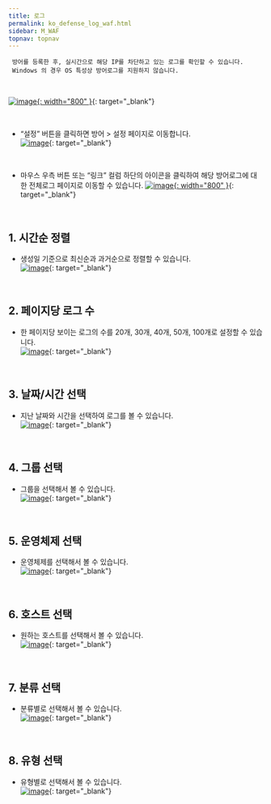 ```yaml
---
title: 로그
permalink: ko_defense_log_waf.html
sidebar: M_WAF
topnav: topnav
---
```


     방어를 등록한 후, 실시간으로 해당 IP를 차단하고 있는 로그를 확인할 수 있습니다.
     Windows 의 경우 OS 특성상 방어로그를 지원하지 않습니다.

<br />

[![image](/docs/images/Manual/waf/defense/log/1.png){: width="800" }](/docs/images/Manual/waf/defense/log/1.png){: target="_blank"}

<br />

- “설정” 버튼을 클릭하면 방어 > 설정 페이지로 이동합니다.   
[![image](/docs/images/Manual/waf/defense/log/2.png)](/docs/images/Manual/waf/defense/log/2.png){: target="_blank"}

<br />

- 마우스 우측 버튼 또는 “링크” 컬럼 하단의 아이콘을 클릭하여 해당 방어로그에 대한 전체로그 페이지로 이동할 수 있습니다.
[![image](/docs/images/Manual/waf/defense/log/3.png){: width="800" }](/docs/images/Manual/waf/defense/log/3.png){: target="_blank"}

<br />

## 1. 시간순 정렬
- 생성일 기준으로 최신순과 과거순으로 정렬할 수 있습니다.   
[![image](/docs/images/Manual/waf/defense/log/4.png)](/docs/images/Manual/waf/defense/log/4.png){: target="_blank"}
 
<br />

## 2. 페이지당 로그 수
- 한 페이지당 보이는 로그의 수를 20개, 30개, 40개, 50개, 100개로 설정할 수 있습니다.   
[![image](/docs/images/Manual/waf/defense/log/5.png)](/docs/images/Manual/waf/defense/log/5.png){: target="_blank"}
 
<br />

## 3. 날짜/시간 선택
- 지난 날짜와 시간을 선택하여 로그를 볼 수 있습니다.   
[![image](/docs/images/Manual/waf/defense/log/6.png)](/docs/images/Manual/waf/defense/log/6.png){: target="_blank"}
 
<br />

## 4. 그룹 선택
- 그룹을 선택해서 볼 수 있습니다.   
[![image](/docs/images/Manual/waf/defense/log/7.png)](/docs/images/Manual/waf/defense/log/7.png){: target="_blank"}
 
<br />


## 5. 운영체제 선택
- 운영체제를 선택해서 볼 수 있습니다.   
[![image](/docs/images/Manual/waf/defense/log/8.png)](/docs/images/Manual/waf/defense/log/8.png){: target="_blank"}
 
<br />

## 6. 호스트 선택
- 원하는 호스트를 선택해서 볼 수 있습니다.   
[![image](/docs/images/Manual/waf/defense/log/9.png)](/docs/images/Manual/waf/defense/log/9.png){: target="_blank"}

<br />

## 7. 분류 선택
- 분류별로 선택해서 볼 수 있습니다.   
[![image](/docs/images/Manual/waf/defense/log/10.png)](/docs/images/Manual/waf/defense/log/10.png){: target="_blank"}

<br />

## 8. 유형 선택
- 유형별로 선택해서 볼 수 있습니다.   
[![image](/docs/images/Manual/waf/defense/log/11.png)](/docs/images/Manual/waf/defense/log/11.png){: target="_blank"}